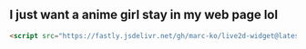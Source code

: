 ## I just want a anime girl stay in my web page lol
```html
<script src="https://fastly.jsdelivr.net/gh/marc-ko/live2d-widget@latest/autoload.js"></script> 
